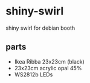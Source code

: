 # shiny-swirl

shiny swirl for debian booth


## parts

 * Ikea Ribba 23x23cm (black)
 * 23x23cm acrylic opal 45%
 * WS2812b LEDs
